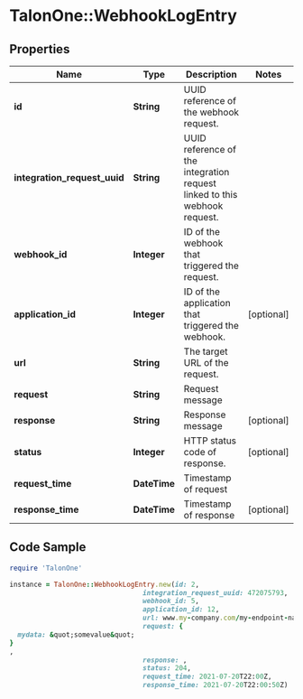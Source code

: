 # TalonOne::WebhookLogEntry

## Properties

Name | Type | Description | Notes
------------ | ------------- | ------------- | -------------
**id** | **String** | UUID reference of the webhook request. | 
**integration_request_uuid** | **String** | UUID reference of the integration request linked to this webhook request. | 
**webhook_id** | **Integer** | ID of the webhook that triggered the request. | 
**application_id** | **Integer** | ID of the application that triggered the webhook. | [optional] 
**url** | **String** | The target URL of the request. | 
**request** | **String** | Request message | 
**response** | **String** | Response message | [optional] 
**status** | **Integer** | HTTP status code of response. | [optional] 
**request_time** | **DateTime** | Timestamp of request | 
**response_time** | **DateTime** | Timestamp of response | [optional] 

## Code Sample

```ruby
require 'TalonOne'

instance = TalonOne::WebhookLogEntry.new(id: 2,
                                 integration_request_uuid: 472075793,
                                 webhook_id: 5,
                                 application_id: 12,
                                 url: www.my-company.com/my-endpoint-name,
                                 request: {
  mydata: &quot;somevalue&quot;
}
,
                                 response: ,
                                 status: 204,
                                 request_time: 2021-07-20T22:00Z,
                                 response_time: 2021-07-20T22:00:50Z)
```



